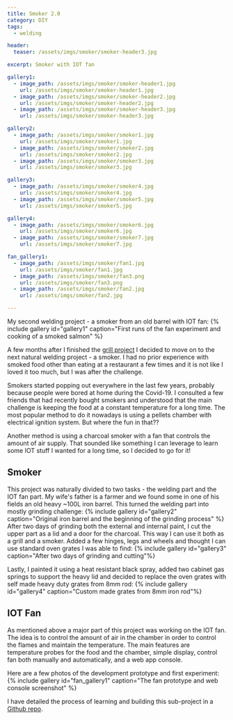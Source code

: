 ```yaml
---
title: Smoker 2.0
category: DIY
tags:
  - welding

header:
  teaser: /assets/imgs/smoker/smoker-header3.jpg

excerpt: Smoker with IOT fan

gallery1:
  - image_path: /assets/imgs/smoker/smoker-header1.jpg
    url: /assets/imgs/smoker/smoker-header1.jpg
  - image_path: /assets/imgs/smoker/smoker-header2.jpg
    url: /assets/imgs/smoker/smoker-header2.jpg
  - image_path: /assets/imgs/smoker/smoker-header3.jpg
    url: /assets/imgs/smoker/smoker-header3.jpg

gallery2:
  - image_path: /assets/imgs/smoker/smoker1.jpg
    url: /assets/imgs/smoker/smoker1.jpg
  - image_path: /assets/imgs/smoker/smoker2.jpg
    url: /assets/imgs/smoker/smoker2.jpg
  - image_path: /assets/imgs/smoker/smoker3.jpg  
    url: /assets/imgs/smoker/smoker3.jpg  

gallery3:
  - image_path: /assets/imgs/smoker/smoker4.jpg
    url: /assets/imgs/smoker/smoker4.jpg
  - image_path: /assets/imgs/smoker/smoker5.jpg
    url: /assets/imgs/smoker/smoker5.jpg

gallery4:
  - image_path: /assets/imgs/smoker/smoker6.jpg
    url: /assets/imgs/smoker/smoker6.jpg
  - image_path: /assets/imgs/smoker/smoker7.jpg
    url: /assets/imgs/smoker/smoker7.jpg

fan_gallery1:
  - image_path: /assets/imgs/smoker/fan1.jpg
    url: /assets/imgs/smoker/fan1.jpg
  - image_path: /assets/imgs/smoker/fan3.png
    url: /assets/imgs/smoker/fan3.png
  - image_path: /assets/imgs/smoker/fan2.jpg
    url: /assets/imgs/smoker/fan2.jpg

---
```


My second welding project - a smoker from an old barrel with IOT fan:
{% include gallery id="gallery1" caption="First runs of the fan experiment and cooking of a smoked salmon" %}

A few months after I finished the [grill project](/diy/grill/) I decided to move on to the next natural welding project - a smoker. I had no prior experience with smoked food other than eating at a restaurant a few times and it is not like I loved it too much, but I was after the challenge.

Smokers started popping out everywhere in the last few years, probably because people were bored at home during the Covid-19. I consulted a few friends that had recently bought smokers and understood that the main challenge is keeping the food at a constant temperature for a long time. The most popular method to do it nowadays is using a pellets chamber with electrical ignition system. But where the fun in that??

Another method is using a charcoal smoker with a fan that controls the amount of air supply. That sounded like something I can leverage to learn some IOT stuff I wanted for a long time, so I decided to go for it!

## Smoker
This project was naturally divided to two tasks - the welding part and the IOT fan part.
My wife's father is a farmer and we found some in one of his fields an old heavy \~100L iron barrel.
This turned the welding part into mostly grinding challenge:
{% include gallery id="gallery2" caption="Original iron barrel and the beginning of the grinding process" %}
After two days of grinding both the external and internal paint, I cut the upper part as a lid and a door for the charcoal. This way I can use it both as a grill and a smoker. Added a few hinges, legs and wheels and thought I can use standard oven grates I was able to find:
{% include gallery id="gallery3" caption="After two days of grinding and cutting"%}

Lastly, I painted it using a heat resistant black spray, added two cabinet gas springs to support the heavy lid and decided to replace the oven grates with self made heavy duty grates from 8mm rod:
{% include gallery id="gallery4" caption="Custom made grates from 8mm iron rod"%}

## IOT Fan
As mentioned above a major part of this project was working on the IOT fan. The idea is to control the amount of air in the chamber in order to control the flames and maintain the temperature.
The main features are temperature probes for the food and the chamber, simple display, control fan both manually and automatically, and a web app console.

Here are a few photos of the development prototype and first experiment:
{% include gallery id="fan_gallery1" caption="The fan prototype and web console screenshot" %}

I have detailed the process of learning and building this sub-project in a [Github repo](https://github.com/uzadude/smoken).

